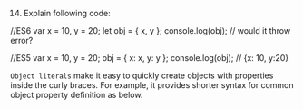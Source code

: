 14. Explain following code:

//ES6
var x = 10, y = 20;
let obj = { x, y };
console.log(obj); // would it throw error?

//ES5
var x = 10,
  y = 20;
obj = { x: x, y: y };
console.log(obj); // {x: 10, y:20}

`Object literals` make it easy to quickly create objects with properties inside the curly braces. For example, it provides shorter syntax for common object property definition as below.